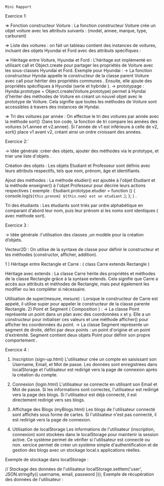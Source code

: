                                                                                      Mini Rapport

Exercice 1:
                                                     
=> Fonction constructeur Voiture :
La fonction constructeur Voiture crée un objet voiture avec les attributs suivants :  (model, annee, marque, type, carburant)

=> Liste des voitures :
on fait un tableau contient des instances de voitures, incluant des objets Hyundai et Ford avec des attributs spécifiques :

=> Héritage entre Voiture, Hyundai et Ford :
L'héritage est implémenté en utilisant call et Object.create pour partager les propriétés de Voiture avec les sous-classes Hyundai et Ford. 
Exemple pour Hyundai :
        ->  La fonction constructeur Hyndai appelle le constructeur de la classe parent Voiture avec call pour hériter des propriétés communes .
         Ensuite, elle ajoute des propriétés spécifiques à Hyundai (serie et hybride ).
       -> prototypage : Hyndai.prototype = Object.create(Voiture.prototype) permet à Hyndai d'hériter des méthodes de Voiture en créant un nouvel objet avec le prototype de Voiture. 
         Cela signifie que toutes les méthodes de Voiture sont accessibles à travers des instances de Hyndai.

=> Tri des voitures par année :
On effectue le tri des voitures par année avec la méthode sort() :Dans ton code, la fonction de tri compare les années des voitures (v1.annee et v2.annee). 
Si l'année de v1 est inférieure à celle de v2, sort() place v1 avant v2, créant ainsi un ordre croissant des années.



Exercice 2:`

-> Idée générale :créer des objets, ajouter des méthodes via le prototype, et trier une liste d'objets . 

Création des objets :
Les objets Etudiant et Professeur sont définis avec leurs attributs respectifs, tels que nom, prénom, âge et identifiants.

Ajout des méthodes :
La méthode etudier() est ajoutée à l'objet Etudiant et la méthode enseigner() à l'objet Professeur pour décrire leurs actions respectives 
( exemple : Etudiant.prototype.etudier = function () {
 console.log(`${this.prenom} ${this.nom} est un etudiant.`);
}; ) .

Tri des étudiants :
Les étudiants sont triés par ordre alphabétique en comparant d'abord leur nom, puis leur prénom si les noms sont identiques ( avec methode sort).



Exercice 3 : 

-> Idée générale :l'utilisation des classes ,un modèle pour la création d’objets.

Vecteur2D :
On utilise de la syntaxe de classe  pour définir le constructeur et les méthodes (constructor, afficher, addition).

1 ) Héritage entre Rectangle et Carre : (  class Carre extends Rectangle  )

Héritage avec extends : La classe Carre hérite des propriétés et méthodes de la classe Rectangle grâce à la syntaxe extends. 
Cela signifie que Carre a accès aux attributs et méthodes de Rectangle, mais peut également les modifier ou les compléter si nécessaire.

Utilisation de super(mesure, mesure) : Lorsque le constructeur de Carre est appelé, il utilise super pour appeler le constructeur de la classe parente Rectangle. 
2)  Point et Segment ( Composition  ) :
-> La classe Point représente un point dans un plan avec des coordonnées x et y. Elle a un constructeur pour initialiser ces valeurs et une méthode afficher() pour afficher les coordonnées du point.
-> La classe Segment représente un segment de droite, défini par deux points : un point d'origine et un point d'extrémité.
 Segment contient deux objets Point pour définir son propre comportement . 



Exercice 4 :

1. Inscription (sign-up.html)
L'utilisateur crée un compte en saisissant son Username, Email, et Mot de passe. Les données sont enregistrées dans localStorage et l'utilisateur est redirigé vers la page de connexion après la création du compte.

2. Connexion (login.html)
L'utilisateur se connecte en utilisant son Email et Mot de passe. Si les informations sont correctes, l'utilisateur est redirigé vers la page des blogs. Si l'utilisateur est déjà connecté, il est directement redirigé vers ses blogs.
  
3. Affichage des Blogs (myBlogs.html)
Les blogs de l'utilisateur connecté sont affichés sous forme de cartes. Si l'utilisateur n'est pas connecté, il est redirigé vers la page de connexion.


4. Utilisation de localStorage
Les informations de l'utilisateur (inscription, connexion) sont stockées dans le localStorage pour maintenir la session active. Ce système permet de vérifier si l'utilisateur est connecté ou non.
xercice permet de créer un système simple d'authentification et de gestion des blogs avec un stockage local.s applications réelles.

Exemple de stockage dans localStorage :

// Stockage des données de l'utilisateur
localStorage.setItem('user', JSON.stringify({ username, email, password }));
Exemple de récupération des données de l'utilisateur :



